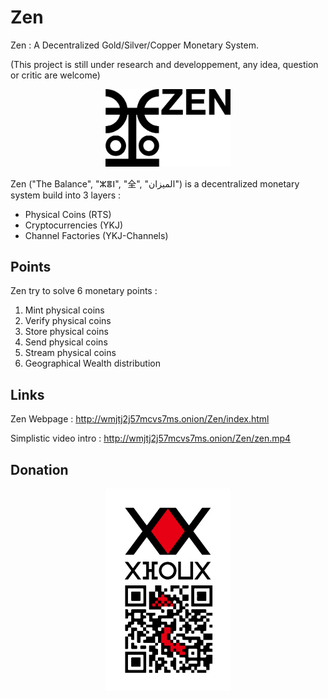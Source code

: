 # Zen
Zen : A Decentralized Gold/Silver/Copper Monetary System.

(This project is still under research and developpement, any idea, question or critic are welcome)

<p align="center">
  <img src="https://raw.githubusercontent.com/YoshiTakeshi/Zen/9228d4165fcf904aa760f57d9b2a9c4d32578ff8/img/zen.png" width="200" title="Zen">
</p>

Zen ("The Balance", "ⵣⴻⵏ", "全", "الميزان") is a decentralized monetary system build into 3 layers :
  - Physical Coins (RTS)
  - Cryptocurrencies (YKJ)
  - Channel Factories (YKJ-Channels)
  
## Points 
Zen try to solve 6 monetary points :
  1) Mint physical coins
  2) Verify physical coins
  3) Store physical coins
  4) Send physical coins
  5) Stream physical coins
  6) Geographical Wealth distribution
 
## Links
Zen Webpage : http://wmjtj2j57mcvs7ms.onion/Zen/index.html

Simplistic video intro : http://wmjtj2j57mcvs7ms.onion/Zen/zen.mp4

## Donation
<p align="center">
  <img src="https://raw.githubusercontent.com/YoshiTakeshi/Zen/master/img/donate.png" width="200" title="Donate">
</p>
